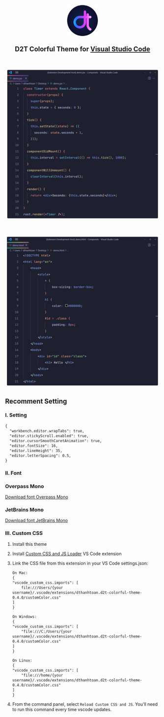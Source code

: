 <h2 align="center">
	<img src="https://raw.githubusercontent.com/dthanhtoan/d2t.colorful.theme/main/images/logo.png" width="100" alt="Logo"/><br/><br/>
	D2T Colorful Theme for <a href="https://marketplace.visualstudio.com/items?itemName=dthanhtoan.d2t-colorful-theme">Visual Studio Code</a>
</h2>

<br/>

![image-1](https://raw.githubusercontent.com/dthanhtoan/d2t.colorful.theme/main/images/jsx.png)

<br/>

![image-2](https://raw.githubusercontent.com/dthanhtoan/d2t.colorful.theme/main/images/html.png)

## Recomment Setting

### I. Setting

```
{
  "workbench.editor.wrapTabs": true,
  "editor.stickyScroll.enabled": true,
  "editor.cursorSmoothCaretAnimation": true,
  "editor.fontSize": 16,
  "editor.lineHeight": 35,
  "editor.letterSpacing": 0.5,
}
```

### II. Font

<h3>Overpass Mono</h3>

[Download font Overpass Mono](https://fonts.google.com/specimen/Overpass+Mono?query=overpass+mono)

<h3>JetBrains Mono</h3>

[Download font JetBrains Mono](https://fonts.google.com/specimen/JetBrains+Mono?query=JetBrains+Mono)

### III. Custom CSS

1. Install this theme
2. Install [Custom CSS and JS Loader](https://marketplace.visualstudio.com/items?itemName=be5invis.vscode-custom-css) VS Code extension
3. Link the CSS file from this extension in your VS Code settings.json:

   ```
   On Mac:
   {
   "vscode_custom_css.imports": [
       file:///Users/{your username}/.vscode/extensions/dthanhtoan.d2t-colorful-theme-0.4.0/customColor.css"
   ]
   }
   ```

   ```
   On Windows:
   {
   "vscode_custom_css.imports": [
       "file:///C:/Users/{your username}/.vscode/extensions/dthanhtoan.d2t-colorful-theme-0.4.0/customColor.css"
   ]
   }
   ```

   ```
   On Linux:
   {
   "vscode_custom_css.imports": [
       "file:///home/{your username}/.vscode/extensions/dthanhtoan.d2t-colorful-theme-0.4.0/customColor.css"
   ]
   }
   ```

4. From the command panel, select `Reload Custom CSS and JS`. You'll need to run this command every time vscode updates.
